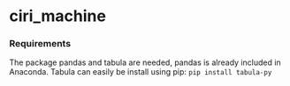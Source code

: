 # ciri_machine
### Requirements


The package pandas and tabula are needed, pandas is already included in Anaconda.
Tabula can easily be install using pip:
`pip install tabula-py`
